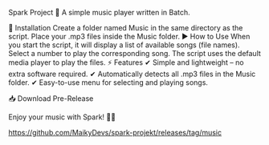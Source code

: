 Spark Project 🎵
A simple music player written in Batch.

📂 Installation
Create a folder named Music in the same directory as the script.
Place your .mp3 files inside the Music folder.
▶️ How to Use
When you start the script, it will display a list of available songs (file names).
Select a number to play the corresponding song.
The script uses the default media player to play the files.
⚡ Features
✔ Simple and lightweight – no extra software required.
✔ Automatically detects all .mp3 files in the Music folder.
✔ Easy-to-use menu for selecting and playing songs.

📥 Download Pre-Release

Enjoy your music with Spark! 🚀🎶

https://github.com/MaikyDevs/spark-projekt/releases/tag/music
